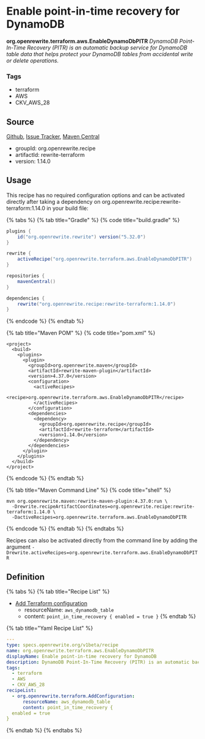 # Enable point-in-time recovery for DynamoDB

**org.openrewrite.terraform.aws.EnableDynamoDbPITR** _DynamoDB Point-In-Time Recovery (PITR) is an automatic backup service for DynamoDB table data that helps protect your DynamoDB tables from accidental write or delete operations._

### Tags

* terraform
* AWS
* CKV\_AWS\_28

## Source

[Github](https://github.com/openrewrite/rewrite-terraform), [Issue Tracker](https://github.com/openrewrite/rewrite-terraform/issues), [Maven Central](https://search.maven.org/artifact/org.openrewrite.recipe/rewrite-terraform/1.14.0/jar)

* groupId: org.openrewrite.recipe
* artifactId: rewrite-terraform
* version: 1.14.0

## Usage

This recipe has no required configuration options and can be activated directly after taking a dependency on org.openrewrite.recipe:rewrite-terraform:1.14.0 in your build file:

{% tabs %}
{% tab title="Gradle" %}
{% code title="build.gradle" %}
```groovy
plugins {
    id("org.openrewrite.rewrite") version("5.32.0")
}

rewrite {
    activeRecipe("org.openrewrite.terraform.aws.EnableDynamoDbPITR")
}

repositories {
    mavenCentral()
}

dependencies {
    rewrite("org.openrewrite.recipe:rewrite-terraform:1.14.0")
}
```
{% endcode %}
{% endtab %}

{% tab title="Maven POM" %}
{% code title="pom.xml" %}
```markup
<project>
  <build>
    <plugins>
      <plugin>
        <groupId>org.openrewrite.maven</groupId>
        <artifactId>rewrite-maven-plugin</artifactId>
        <version>4.37.0</version>
        <configuration>
          <activeRecipes>
            <recipe>org.openrewrite.terraform.aws.EnableDynamoDbPITR</recipe>
          </activeRecipes>
        </configuration>
        <dependencies>
          <dependency>
            <groupId>org.openrewrite.recipe</groupId>
            <artifactId>rewrite-terraform</artifactId>
            <version>1.14.0</version>
          </dependency>
        </dependencies>
      </plugin>
    </plugins>
  </build>
</project>
```
{% endcode %}
{% endtab %}

{% tab title="Maven Command Line" %}
{% code title="shell" %}
```shell
mvn org.openrewrite.maven:rewrite-maven-plugin:4.37.0:run \
  -Drewrite.recipeArtifactCoordinates=org.openrewrite.recipe:rewrite-terraform:1.14.0 \
  -DactiveRecipes=org.openrewrite.terraform.aws.EnableDynamoDbPITR
```
{% endcode %}
{% endtab %}
{% endtabs %}

Recipes can also be activated directly from the command line by adding the argument `-Drewrite.activeRecipes=org.openrewrite.terraform.aws.EnableDynamoDbPITR`

## Definition

{% tabs %}
{% tab title="Recipe List" %}
* [Add Terraform configuration](../addconfiguration.md)
  * resourceName: `aws_dynamodb_table`
  * content: `point_in_time_recovery { enabled = true }`
{% endtab %}

{% tab title="Yaml Recipe List" %}
```yaml
---
type: specs.openrewrite.org/v1beta/recipe
name: org.openrewrite.terraform.aws.EnableDynamoDbPITR
displayName: Enable point-in-time recovery for DynamoDB
description: DynamoDB Point-In-Time Recovery (PITR) is an automatic backup service for DynamoDB table data that helps protect your DynamoDB tables from accidental write or delete operations.
tags:
  - terraform
  - AWS
  - CKV_AWS_28
recipeList:
  - org.openrewrite.terraform.AddConfiguration:
      resourceName: aws_dynamodb_table
      content: point_in_time_recovery {
  enabled = true
}
```
{% endtab %}
{% endtabs %}
